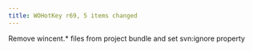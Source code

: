 ```yaml
---
title: WOHotKey r69, 5 items changed
---
```


Remove wincent.\* files from project bundle and set svn:ignore property
